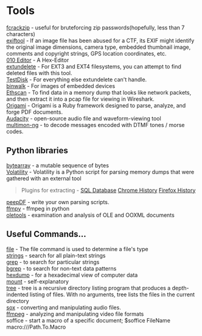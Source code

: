 # Tools
[fcrackzip](https://github.com/hyc/fcrackzip) - useful for bruteforcing zip passwords(hopefully, less than 7 characters)  
[exiftool](https://sno.phy.queensu.ca/~phil/exiftool/) - If an image file has been abused for a CTF, its EXIF might identify the original image dimensions, camera type, 		embedded thumbnail image, comments and copyright strings, GPS location coordinates, etc.   
[010 Editor](http://www.sweetscape.com/010editor/) - A Hex-Editor  
[extundelete](http://extundelete.sourceforge.net/) - For EXT3 and EXT4 filesystems, you can attempt to find deleted files with this tool.  
[TestDisk](https://www.cgsecurity.org/wiki/TestDisk) - For everything else extundelete can't handle.  
[binwalk](https://github.com/ReFirmLabs/binwalk) -  For images of embedded devices  
[Ethscan](http://jamaaldev.blogspot.in/2013/07/ethscan-volatility-memory-forensics.html?m=1) - To  find data in a memory dump that looks like network packets, and then extract it into a pcap file for viewing in Wireshark.  
[Origami](https://github.com/mobmewireless/origami-pdf) - Origami is a Ruby framework designed to parse, analyze, and forge PDF documents.  
[Audacity](https://www.audacityteam.org/) - open-source audio file and waveform-viewing tool  
[multimon-ng](tools.kali.org/wireless-attacks/multimon-ng) - to decode messages encoded with DTMF tones / morse codes.  

## Python libraries
[bytearray](http://infohost.nmt.edu/tcc/help/pubs/python/web/bytearray-type.html) - a mutable sequence of bytes  
[Volatility](http://www.volatilityfoundation.org/) - Volatility is a Python script for parsing memory dumps that were gathered with an external tool  
> Plugins for extracting - [SQL Database](http://blog.superponible.com/2014/08/31/volatility-plugin-sqlite-helper/)  [Chrome History](http://blog.superponible.com/2014/08/31/volatility-plugin-chrome-history/)  [Firefox History](http://blog.superponible.com/2014/08/31/volatility-plugin-firefox-history/)  

[peepDF](https://github.com/jesparza/peepdf) - write your own parsing scripts.  
[ffmpy](http://ffmpy.readthedocs.io/en/latest/examples.html) - ffmpeg in python  
[oletools](http://www.decalage.info/python/oletools) - examination and analysis of OLE and OOXML documents  

## Useful Commands...
[file](https://www.computerhope.com/unix/ufile.htm) -	    The file command is used to determine a file's type  
[strings](http://www.linfo.org/strings.html) -   search for all plain-text strings  
[grep](https://opensourceforu.com/2012/06/beginners-guide-gnu-grep-basics-regular-expressions/) -      to search for particular strings  
[bgrep](https://github.com/nneonneo/bgrep) -     to search for non-text data patterns  
[hexdump](http://man7.org/linux/man-pages/man1/hexdump.1.html) -   for a hexadecimal view of computer data  
[mount](https://www.computerhope.com/unix/umount.htm) -     self-explanatory  
[tree](https://www.geeksforgeeks.org/tree-command-unixlinux/) - 	    tree is a recursive directory listing program that produces a depth-indented listing of files. With no arguments, tree lists the files in the current directory  
[sox](http://sox.sourceforge.net/sox.html) -       converting and manipulating audio files.  
[ffmpeg](http://ffmpeg.org/) -    analyzing and manipulating video file formats  
soffice -   start a macro of a specific document; $soffice FileName macro:///Path.To.Macro  
